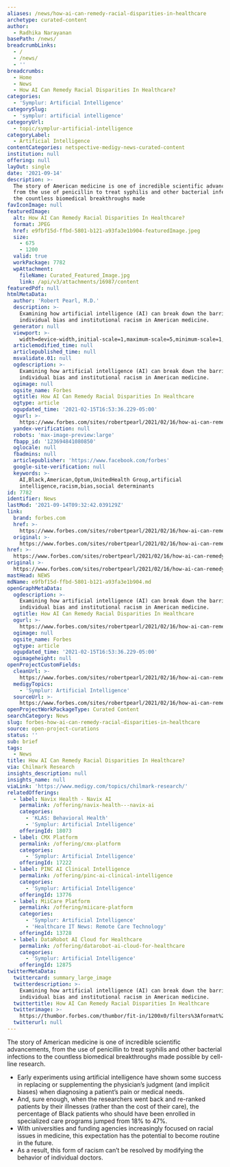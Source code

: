 ```yaml
---
aliases: /news/how-ai-can-remedy-racial-disparities-in-healthcare
archetype: curated-content
author:
  - Radhika Narayanan
basePath: /news/
breadcrumbLinks:
  - /
  - /news/
  - ''
breadcrumbs:
  - Home
  - News
  - How AI Can Remedy Racial Disparities In Healthcare?
categories:
  - 'Symplur: Artificial Intelligence'
categorySlug:
  - 'symplur: artificial intelligence'
categoryUrl:
  - topic/symplur-artificial-intelligence
categoryLabel:
  - Artificial Intelligence
contentCategories: netspective-medigy-news-curated-content
institution: null
offering: null
layOut: single
date: '2021-09-14'
description: >-
  The story of American medicine is one of incredible scientific advancements,
  from the use of penicillin to treat syphilis and other bacterial infections to
  the countless biomedical breakthroughs made 
favIconImage: null
featuredImage:
  alt: How AI Can Remedy Racial Disparities In Healthcare?
  format: JPEG
  href: e9fbf15d-ffbd-5801-b121-a93fa3e1b904-featuredImage.jpeg
  size:
    - 675
    - 1200
  valid: true
  workPackage: 7782
  wpAttachment:
    fileName: Curated_Featured_Image.jpg
    link: /api/v3/attachments/16987/content
featuredPdf: null
htmlMetaData:
  author: 'Robert Pearl, M.D.'
  description: >-
    Examining how artificial intelligence (AI) can break down the barriers of
    individual bias and institutional racism in American medicine.
  generator: null
  viewport: >-
    width=device-width,initial-scale=1,maximum-scale=5,minimum-scale=1,user-scalable=yes
  articlemodified_time: null
  articlepublished_time: null
  msvalidate.01: null
  ogdescription: >-
    Examining how artificial intelligence (AI) can break down the barriers of
    individual bias and institutional racism in American medicine.
  ogimage: null
  ogsite_name: Forbes
  ogtitle: How AI Can Remedy Racial Disparities In Healthcare
  ogtype: article
  ogupdated_time: '2021-02-15T16:53:36.229-05:00'
  ogurl: >-
    https://www.forbes.com/sites/robertpearl/2021/02/16/how-ai-can-remedy-racial-disparities-in-healthcare/
  yandex-verification: null
  robots: 'max-image-preview:large'
  fbapp_id: '123694841080850'
  oglocale: null
  fbadmins: null
  articlepublisher: 'https://www.facebook.com/forbes'
  google-site-verification: null
  keywords: >-
    AI,Black,American,Optum,UnitedHealth Group,artificial
    intelligence,racism,bias,social determinants
id: 7782
identifier: News
lastMod: '2021-09-14T09:32:42.039129Z'
link:
  brand: forbes.com
  href: >-
    https://www.forbes.com/sites/robertpearl/2021/02/16/how-ai-can-remedy-racial-disparities-in-healthcare/
  original: >-
    https://www.forbes.com/sites/robertpearl/2021/02/16/how-ai-can-remedy-racial-disparities-in-healthcare/
href: >-
  https://www.forbes.com/sites/robertpearl/2021/02/16/how-ai-can-remedy-racial-disparities-in-healthcare/
original: >-
  https://www.forbes.com/sites/robertpearl/2021/02/16/how-ai-can-remedy-racial-disparities-in-healthcare/
mastHead: NEWS
mdName: e9fbf15d-ffbd-5801-b121-a93fa3e1b904.md
openGraphMetaData:
  ogdescription: >-
    Examining how artificial intelligence (AI) can break down the barriers of
    individual bias and institutional racism in American medicine.
  ogtitle: How AI Can Remedy Racial Disparities In Healthcare
  ogurl: >-
    https://www.forbes.com/sites/robertpearl/2021/02/16/how-ai-can-remedy-racial-disparities-in-healthcare/
  ogimage: null
  ogsite_name: Forbes
  ogtype: article
  ogupdated_time: '2021-02-15T16:53:36.229-05:00'
  ogimageheight: null
openProjectCustomFields:
  cleanUrl: >-
    https://www.forbes.com/sites/robertpearl/2021/02/16/how-ai-can-remedy-racial-disparities-in-healthcare/
  medigyTopics:
    - 'Symplur: Artificial Intelligence'
  sourceUrl: >-
    https://www.forbes.com/sites/robertpearl/2021/02/16/how-ai-can-remedy-racial-disparities-in-healthcare/
openProjectWorkPackageType: Curated Content
searchCategory: News
slug: forbes-how-ai-can-remedy-racial-disparities-in-healthcare
source: open-project-curations
status: ''
sub: brief
tags:
  - News
title: How AI Can Remedy Racial Disparities In Healthcare?
via: Chilmark Research
insights_description: null
insights_name: null
viaLink: 'https://www.medigy.com/topics/chilmark-research/'
relatedOfferings:
  - label: Navix Health - Navix AI
    permalink: /offering/navix-health---navix-ai
    categories:
      - 'KLAS: Behavioral Health'
      - 'Symplur: Artificial Intelligence'
    offeringId: 18073
  - label: CMX Platform
    permalink: /offering/cmx-platform
    categories:
      - 'Symplur: Artificial Intelligence'
    offeringId: 17222
  - label: PINC AI Clinical Intelligence
    permalink: /offering/pinc-ai-clinical-intelligence
    categories:
      - 'Symplur: Artificial Intelligence'
    offeringId: 13776
  - label: MiiCare Platform
    permalink: /offering/miicare-platform
    categories:
      - 'Symplur: Artificial Intelligence'
      - 'Healthcare IT News: Remote Care Technology'
    offeringId: 13728
  - label: DataRobot AI Cloud for Healthcare
    permalink: /offering/datarobot-ai-cloud-for-healthcare
    categories:
      - 'Symplur: Artificial Intelligence'
    offeringId: 12875
twitterMetaData:
  twittercard: summary_large_image
  twitterdescription: >-
    Examining how artificial intelligence (AI) can break down the barriers of
    individual bias and institutional racism in American medicine.
  twittertitle: How AI Can Remedy Racial Disparities In Healthcare
  twitterimage: >-
    https://thumbor.forbes.com/thumbor/fit-in/1200x0/filters%3Aformat%28jpg%29/https%3A%2F%2Fspecials-images.forbesimg.com%2Fimageserve%2F602ae497b1b787f71ff43a52%2F0x0.jpg%3FcropX1%3D0%26cropX2%3D8114%26cropY1%3D248%26cropY2%3D4810
  twitterurl: null
---
```

<p>The story of American medicine is one of incredible scientific advancements, from the use of penicillin to treat syphilis and other bacterial infections to the countless biomedical breakthroughs made possible by cell-line research.&nbsp;</p><ul><li>Early experiments using artificial intelligence have shown some success in replacing or supplementing the physician’s judgment (and implicit biases) when diagnosing a patient’s pain or medical needs.</li><li>And, sure enough, when the researchers went back and re-ranked patients by their illnesses (rather than the cost of their care), the percentage of Black patients who should have been enrolled in specialized care programs jumped from 18% to 47%.</li><li>With universities and funding agencies increasingly focused on racial issues in medicine, this expectation has the potential to become routine in the future.</li><li>As a result, this form of racism can’t be resolved by modifying the behavior of individual doctors.</li></ul>